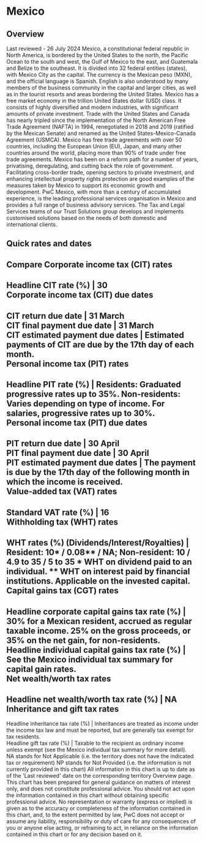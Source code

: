 # Mexico
## Overview
Last reviewed - 26 July 2024
Mexico, a constitutional federal republic in North America, is bordered by the United States to the north, the Pacific Ocean to the south and west, the Gulf of Mexico to the east, and Guatemala and Belize to the southeast. It is divided into 32 federal entities (states), with Mexico City as the capital. The currency is the Mexican peso (MXN), and the official language is Spanish. English is also understood by many members of the business community in the capital and larger cities, as well as in the tourist resorts and areas bordering the United States.
Mexico has a free market economy in the trillion United States dollar (USD) class. It consists of highly diversified and modern industries, with significant amounts of private investment. Trade with the United States and Canada has nearly tripled since the implementation of the North American Free Trade Agreement (NAFTA) in 1994, renegotiated in 2018 and 2019 (ratified by the Mexican Senate) and renamed as the United States-Mexico-Canada Agreement (USMCA). Mexico has free trade agreements with over 50 countries, including the European Union (EU), Japan, and many other countries around the world, placing more than 90% of trade under free trade agreements. Mexico has been on a reform path for a number of years, privatising, deregulating, and cutting back the role of government. Facilitating cross-border trade, opening sectors to private investment, and enhancing intellectual property rights protection are good examples of the measures taken by Mexico to support its economic growth and development.
PwC Mexico, with more than a century of accumulated experience, is the leading professional services organisation in Mexico and provides a full range of business advisory services. The Tax and Legal Services teams of our Trust Solutions group develops and implements customised solutions based on the needs of both domestic and international clients.
## Quick rates and dates
Compare
Corporate income tax (CIT) rates   
---  
Headline CIT rate (%) |  30  
Corporate income tax (CIT) due dates   
---  
CIT return due date |  31 March  
CIT final payment due date |  31 March  
CIT estimated payment due dates |  Estimated payments of CIT are due by the 17th day of each month.  
Personal income tax (PIT) rates   
---  
Headline PIT rate (%) |  Residents: Graduated progressive rates up to 35%. Non-residents: Varies depending on type of income. For salaries, progressive rates up to 30%.  
Personal income tax (PIT) due dates   
---  
PIT return due date |  30 April  
PIT final payment due date |  30 April  
PIT estimated payment due dates |  The payment is due by the 17th day of the following month in which the income is received.  
Value-added tax (VAT) rates   
---  
Standard VAT rate (%) |  16  
Withholding tax (WHT) rates   
---  
WHT rates (%) (Dividends/Interest/Royalties) |  Resident: 10* / 0.08** / NA; Non-resident: 10 / 4.9 to 35 / 5 to 35 * WHT on dividend paid to an individual. ** WHT on interest paid by financial institutions. Applicable on the invested capital.  
Capital gains tax (CGT) rates   
---  
Headline corporate capital gains tax rate (%) |  30% for a Mexican resident, accrued as regular taxable income.  25% on the gross proceeds, or 35% on the net gain, for non-residents.   
Headline individual capital gains tax rate (%) |  See the Mexico individual tax summary for capital gain rates.  
Net wealth/worth tax rates   
---  
Headline net wealth/worth tax rate (%) |  NA  
Inheritance and gift tax rates   
---  
Headline inheritance tax rate (%) |  Inheritances are treated as income under the income tax law and must be reported, but are generally tax exempt for tax residents.  
Headline gift tax rate (%) |  Taxable to the recipient as ordinary income unless exempt (see the Mexico individual tax summary for more detail).   
NA stands for Not Applicable (i.e. the territory does not have the indicated tax or requirement)
NP stands for Not Provided (i.e. the information is not currently provided in this chart) 
All information in this chart is up to date as of the 'Last reviewed' date on the corresponding territory Overview page. This chart has been prepared for general guidance on matters of interest only, and does not constitute professional advice. You should not act upon the information contained in this chart without obtaining specific professional advice. No representation or warranty (express or implied) is given as to the accuracy or completeness of the information contained in this chart, and, to the extent permitted by law, PwC does not accept or assume any liability, responsibility or duty of care for any consequences of you or anyone else acting, or refraining to act, in reliance on the information contained in this chart or for any decision based on it.
